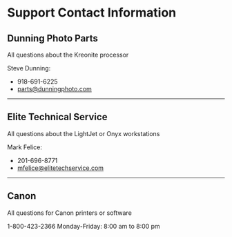 # Support Contact Information

## Dunning Photo Parts

All questions about the Kreonite processor

Steve Dunning:

* 918-691-6225
* parts@dunningphoto.com

---

## Elite Technical Service

All questions about the LightJet or Onyx workstations

Mark Felice:

* 201-696-8771
* mfelice@elitetechservice.com

---

## Canon

All questions for Canon printers or software

1-800-423-2366
Monday-Friday: 8:00 am to 8:00 pm